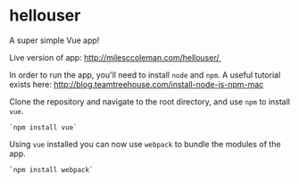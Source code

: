 # hellouser

A super simple Vue app!

Live version of app: http://milesccoleman.com/hellouser/ 

In order to run the app, you'll need to install `node` and `npm`. A useful tutorial exists here: http://blog.teamtreehouse.com/install-node-js-npm-mac

Clone the repository and navigate to the root directory, and use `npm` to install `vue`. 
  
    `npm install vue`
    
Using `vue` installed you can now use `webpack` to bundle the modules of the app. 

    `npm install webpack`



  
